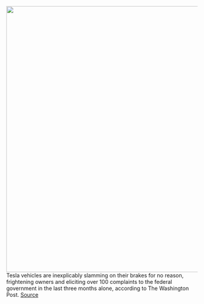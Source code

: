 <img src='https://cdn.vox-cdn.com/thumbor/2cn7UJ4iatxorwlQTXErGLBMhRg=/0x0:2040x1360/1200x800/filters:focal(857x517:1183x843)/cdn.vox-cdn.com/uploads/chorus_image/image/70462530/tesla_model_y_3543.0.jpg' width='700px' /><br/>
Tesla vehicles are inexplicably slamming on their brakes for no reason, frightening owners and eliciting over 100 complaints to the federal government in the last three months alone, according to The Washington Post.
<a href='https://www.theverge.com/2022/2/2/22914236/tesla-phantom-braking-complaints-nhtsa-fsd'> Source <a/>